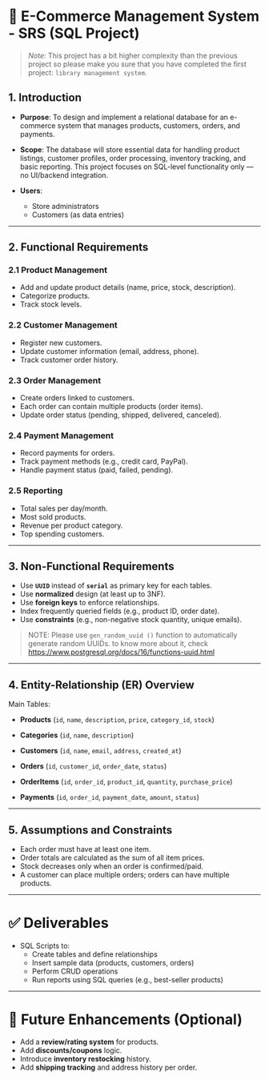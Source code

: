 # 🛒 E-Commerce Management System - SRS (SQL Project)

> *Note:*
> This project has a bit higher complexity than the previous project
> so please make you sure that you have completed the first project:
> `library management system`.


## 1. Introduction

- **Purpose**:
  To design and implement a relational database for an e-commerce
  system that manages products, customers, orders, and payments.

- **Scope**:
  The database will store essential data for handling product listings,
  customer profiles, order processing, inventory tracking, and basic
  reporting. This project focuses on SQL-level functionality only — no
  UI/backend integration.

- **Users**:
  - Store administrators
  - Customers (as data entries)

---

## 2. Functional Requirements

### 2.1 Product Management
- Add and update product details (name, price, stock, description).
- Categorize products.
- Track stock levels.

### 2.2 Customer Management
- Register new customers.
- Update customer information (email, address, phone).
- Track customer order history.

### 2.3 Order Management
- Create orders linked to customers.
- Each order can contain multiple products (order items).
- Update order status (pending, shipped, delivered, canceled).

### 2.4 Payment Management
- Record payments for orders.
- Track payment methods (e.g., credit card, PayPal).
- Handle payment status (paid, failed, pending).

### 2.5 Reporting
- Total sales per day/month.
- Most sold products.
- Revenue per product category.
- Top spending customers.

---

## 3. Non-Functional Requirements

- Use **`UUID`**  instead of **`serial`** as primary key for each tables.
- Use **normalized** design (at least up to 3NF).
- Use **foreign keys** to enforce relationships.
- Index frequently queried fields (e.g., product ID, order date).
- Use **constraints** (e.g., non-negative stock quantity, unique emails).

> NOTE:
> Please use `gen_random_uuid ()` function to automatically generate random
> UUIDs. to know more about it, check
> <https://www.postgresql.org/docs/16/functions-uuid.html>

---

## 4. Entity-Relationship (ER) Overview

Main Tables:
- **Products**
  (`id`, `name`, `description`, `price`, `category_id`, `stock`)

- **Categories**
  (`id`, `name`, `description`)

- **Customers**
  (`id`, `name`, `email`, `address`, `created_at`)

- **Orders**
  (`id`, `customer_id`, `order_date`, `status`)

- **OrderItems**
  (`id`, `order_id`, `product_id`, `quantity`, `purchase_price`)

- **Payments**
  (`id`, `order_id`, `payment_date`, `amount`, `status`)

---

## 5. Assumptions and Constraints

- Each order must have at least one item.
- Order totals are calculated as the sum of all item prices.
- Stock decreases only when an order is confirmed/paid.
- A customer can place multiple orders; orders can have multiple products.

---

# ✅ Deliverables

- SQL Scripts to:
  - Create tables and define relationships
  - Insert sample data (products, customers, orders)
  - Perform CRUD operations
  - Run reports using SQL queries (e.g., best-seller products)

---

# 🚀 Future Enhancements (Optional)

- Add a **review/rating system** for products.
- Add **discounts/coupons** logic.
- Introduce **inventory restocking** history.
- Add **shipping tracking** and address history per order.
